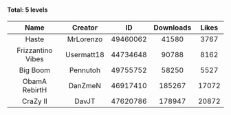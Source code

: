 #### Total: 5 levels

| Name | Creator | ID | Downloads | Likes |
|:---:|:---:|:---:|:---:|:---:|
| Haste | MrLorenzo | 49460062 | 41580 | 3767
| Frizzantino Vibes | Usermatt18 | 44734648 | 90788 | 8162
| Big Boom | Pennutoh | 49755752 | 58250 | 5527
| ObamA RebirtH | DanZmeN | 46917410 | 185267 | 17072
| CraZy II | DavJT | 47620786 | 178947 | 20872
